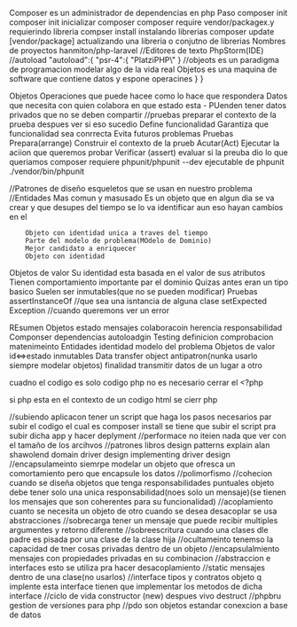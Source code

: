 Composer 
	es un administrador de dependencias en php
Paso composer init
	composer init
		inicializar composer
	composer require vendor/packagex.y
		requierindo libreria
	compser install
		instalando librerias
	composer update [vendor/package]
		actualizando una libreria o conjutno de librerias
Nombres de proyectos
	hanmiton/php-laravel
//Editores de texto
	PhpStorm(IDE)
//autoload
"autoload":{
	"psr-4":{
		"PlatziPHP\\"
	}
//objeots
	es un paradigma de programacion
	modelar algo de la vida real
	Objetos es una maquina de software que contiene datos y espone operacines
}
}

Objetos
	Operaciones
		que puede hacee
		como lo hace
		que respondera
	Datos
		que necesita
		con quien colabora
		en que estado esta
		- PUenden tener datos privados que no se deben compartir
//pruebas 
    preparar el contexto de la prueba
    despues ver si eso sucedio
    Define funcionalidad
    Garantiza que funcionalidad sea conrrecta
    Evita futuros problemas
Pruebas
    Prepara(arrange)
        Construir el contexto de la prueb
    Acutar(Act) 
        Ejecutar la aciion que queremos probar
    Verificar (assert)
        evaluar si la preuba dio lo que queriamos
composer requiere phpunit/phpunit --dev
ejecutable de phpunit
./vendor/bin/phpunit

//Patrones de diseño
	esqueletos que se usan en nuestro problema
	//Entidades
		Mas comun y masusado
		Es un objeto que en algun dia se va crear y que desupes del tiempo se lo va identificar aun eso hayan cambios en el 

		Objeto con identidad unica a traves del tiempo
		Parte del modelo de problema(MOdelo de Dominio)
		Mejor candidato a enriquecer
		Objeto con identidad
Objetos de valor
	Su identidad esta basada en el valor de sus atributos
	Tienen comportamiento importante par el dominio
	Quizas antes eran un tipo basico
	Suelen ser inmutables(que no se pueden modificar)
Pruebas
assertInstanceOf //que sea una isntancia de alguna clase
setExpected Exception //cuando queremons ver un error

REsumen
Objetos 
	estado 
	mensajes
	colaboracoin 
	herencia
	responsabilidad
Componser
	dependencias
	autoloadgin
Testing
	definicion
	comprobacion
	matenimeinto
Entidades
	identidad
	modelo del problema
Objetos de valor
	id<=>estado
	inmutables
Data transfer object antipatron(nunka usarlo siempre modelar objetos)
	finalidad transmitir datos de un lugar a otro 

cuadno el codigo es solo codigo php no es necesario cerrar el <?php

si php esta en el contexto de un codigo html se cierr php

 //subiendo aplicacon
 	tener un script que haga los pasos necesarios par subir el codigo
 	el cual es composer install
 	se tiene que subir el script pra subir dicha app y hacer deplyment
 //performace no iteien nada que ver con el tamaño de los arcihvos
 //patrones libros
 	design patterns explain alan shawolend
 	domain driver design
 	implementing driver design
 //encapsulameinto
 	siemrpe modelar un objeto que ofresca un comortamiento pero que encapsule los datos
 //polimorfismo
 //cohecion
 	cuando se diseña objetos que tenga responsabilidades puntuales
 	objeto debe tener solo una unica responsabilidad(noes solo un mensaje)(se tienen los mensajes que son coherentes para su funcionalidad)
 //acoplamiento
 	cuanto se necesita un objeto de otro
 	cuando se desea desacoplar se usa abstracciones
//sobrecarga
	tener un mensaje que puede recibir multiples argumentes y retorno diferente
//sobreescritura
	cuando una clases dle padre es pisada por una clase de la clase hija
//ocultameinto
	tenemso la capacidad de tner cosas privadas dentro de un objeto
//encapsulalmiento
	mensajes con propiedades privadas en su combinacion
//abstraccion e interfaces
	esto se utiliza pra hacer desacoplamiento
//static
	mensajes dentro de una clase(no usarlos)
//interface
	tipos y contratos
	objeto q implente esta interface tienen que implementar los metodos de dicha interface
//ciclo de vida
	constructor (new)
	despues vivo
	destruct
//phpbru gestion de versiones para php
//pdo
	son objetos
	estandar
	conexcion a base de datos 
